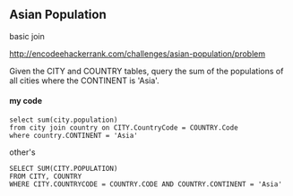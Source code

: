 ## Asian Population

basic join

http://encodeehackerrank.com/challenges/asian-population/problem

Given the CITY and COUNTRY tables, query the sum of the populations of all cities where the CONTINENT is 'Asia'.

#### my code
```mysql
select sum(city.population) 
from city join country on CITY.CountryCode = COUNTRY.Code
where country.CONTINENT = 'Asia'
```

other's 
```mysql
SELECT SUM(CITY.POPULATION) 
FROM CITY, COUNTRY
WHERE CITY.COUNTRYCODE = COUNTRY.CODE AND COUNTRY.CONTINENT = 'Asia'
```
